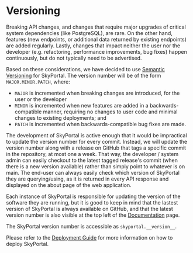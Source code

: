 # Versioning

Breaking API changes, and changes that require major upgrades of critical system dependencies (like PostgreSQL), are rare. On the other hand, features (new endpoints, or additional data returned by existing endpoints) are added regularly. Lastly, changes that impact neither the user nor the developer (e.g. refactoring, performance improvements, bug fixes) happen continuously, but do not typically need to be advertised.

Based on these considerations, we have decided to use [Semantic Versioning](https://semver.org/) for SkyPortal. The version number will be of the form `MAJOR.MINOR.PATCH`, where:

- `MAJOR` is incremented when breaking changes are introduced, for the user or the developer
- `MINOR` is incremented when new features are added in a backwards-compatible manner, requiring no changes to user code and minimal changes to existing deployments; and
- `PATCH` is incremented when backwards-compatible bug fixes are made.

The development of SkyPortal is active enough that it would be impractical to update the version number for every commit. Instead, we will update the version number along with a release on GitHub that tags a specific commit in the repository, at most one a week. That way, the developer / system admin can easily checkout to the latest tagged release's commit (when there is a new version available) rather than simply point to whatever is on main. The end-user can always easily check which version of SkyPortal they are querying/using, as it is returned in every API response and displayed on the about page of the web application.

Each instance of SkyPortal is responsible for updating the version of the software they are running, but it is good to keep in mind that the lastest version of SkyPortal is always available on GitHub, and that the latest version number is also visible at the top left of the [Documentation](https://skyportal.io/docs) page.

The SkyPortal version number is accessible as `skyportal.__version__`.

Please refer to the [Deployment Guide](deploy) for more information on how to deploy SkyPortal.

